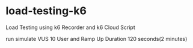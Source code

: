 # load-testing-k6
Load Testing using k6 Recorder and k6 Cloud Script

run simulate VUS 10 User and Ramp Up Duration 120 seconds(2 minutes)


